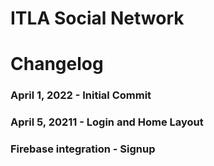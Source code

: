 # ITLA Social Network 

# Changelog
### April 1, 2022 - Initial Commit 
 ### April 5, 20211 - Login and Home Layout 
 ### Firebase integration - Signup